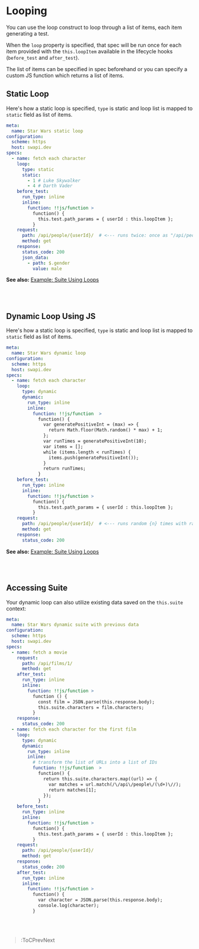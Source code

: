 # Looping

You can use the loop construct to loop through a list of items, each item generating a test.

When the `loop` property is specified, that spec will be run once for each item provided with the `this.loopItem` available in the lifecycle hooks (`before_test` and `after_test`).

The list of items can be specified in spec beforehand or you can specify a custom JS function which returns a list of items.

## Static Loop

Here's how a static loop is specified, `type` is static and loop list is mapped to `static` field as list of items.

```yaml | specs/star-wars-static-loop.yml
meta:
  name: Star Wars static loop
configuration:
  scheme: https
  host: swapi.dev
specs:
  - name: fetch each character
    loop:
      type: static
      static:
        - 1 # Luke Skywalker
        - 4 # Darth Vader
    before_test:
      run_type: inline
      inline:
        function: !!js/function >
          function() {
            this.test.path_params = { userId : this.loopItem };
          }
    request:
      path: /api/people/{userId}/  # <--- runs twice: once as "/api/people/1/" and once as "/api/people/4"
      method: get
    response:
      status_code: 200
      json_data:
        - path: $.gender
          value: male
```

**See also:** [Example: Suite Using Loops](https://github.com/blossomfinance/rest-ez/blob/3f7b2f4fe69e77b4faaeefcf20ec0aa98863af51/test/cli/src/suites/loop.suite.yml)

<br><br>

## Dynamic Loop Using JS

Here's how a static loop is specified, `type` is static and loop list is mapped to `static` field as list of items.

```yaml | specs/star-wars-dynamic-loop.yml
meta:
  name: Star Wars dynamic loop
configuration:
  scheme: https
  host: swapi.dev
specs:
  - name: fetch each character
    loop:
      type: dynamic
      dynamic:
        run_type: inline
        inline:
          function: !!js/function  >
            function() {
              var generatePositiveInt = (max) => {
                return Math.floor(Math.random() * max) + 1;
              };
              var runTimes = generatePositiveInt(10);
              var items = [];
              while (items.length < runTimes) {
                items.push(generatePositiveInt());
              }
              return runTimes;
            }
    before_test:
      run_type: inline
      inline:
        function: !!js/function >
          function() {
            this.test.path_params = { userId : this.loopItem };
          }
    request:
      path: /api/people/{userId}/  # <--- runs random {n} times with random ID between 1 to 100
      method: get
    response:
      status_code: 200
```

**See also:** [Example: Suite Using Loops](https://github.com/blossomfinance/rest-ez/blob/3f7b2f4fe69e77b4faaeefcf20ec0aa98863af51/test/cli/src/suites/loop.suite.yml)

<br><br>

## Accessing Suite

Your dynamic loop can also utilize existing data saved on the `this.suite` context:

```yaml | star-wars-suite-w-previous-data.yml
meta:
  name: Star Wars dynamic suite with previous data
configuration:
  scheme: https
  host: swapi.dev
specs:
  - name: fetch a movie
    request:
      path: /api/films/1/
      method: get
    after_test:
      run_type: inline
      inline:
        function: !!js/function >
          function () {
            const film = JSON.parse(this.response.body);
            this.suite.characters = film.characters;
          }
    response:
      status_code: 200
  - name: fetch each character for the first film
    loop:
      type: dynamic
      dynamic:
        run_type: inline
        inline:
          # transform the list of URLs into a list of IDs
          function: !!js/function  >
            function() {
              return this.suite.characters.map((url) => {
                var matches = url.match(/\/api\/people\/(\d+)\//);
                return matches[1];
              });
            }
    before_test:
      run_type: inline
      inline:
        function: !!js/function >
          function() {
            this.test.path_params = { userId : this.loopItem };
          }
    request:
      path: /api/people/{userId}/
      method: get
    response:
      status_code: 200
    after_test:
      run_type: inline
      inline:
        function: !!js/function >
          function() {
            var character = JSON.parse(this.response.body);
            console.log(character);
          }
```

<br><br>


> :ToCPrevNext